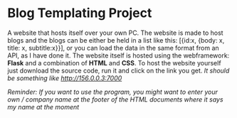 # Blog Templating Project
 A website that hosts itself over your own PC. The website is made to host blogs and the blogs can be either be held in a list like this: [{id:x, {body: x, title: x, subtitle:x}}], or you can load the data in the same format from an API, as I have done it. The website itself is hosted using the webframework: **Flask** and a combination of **HTML** and **CSS**. To host the website yourself just download the source code, run it and click on the link you get. *It should be something like http://156.0.0.3:7000*
 
 *Reminder: If you want to use the program, you might want to enter your own / company name at the footer of the HTML documents where it says my name at the moment*
